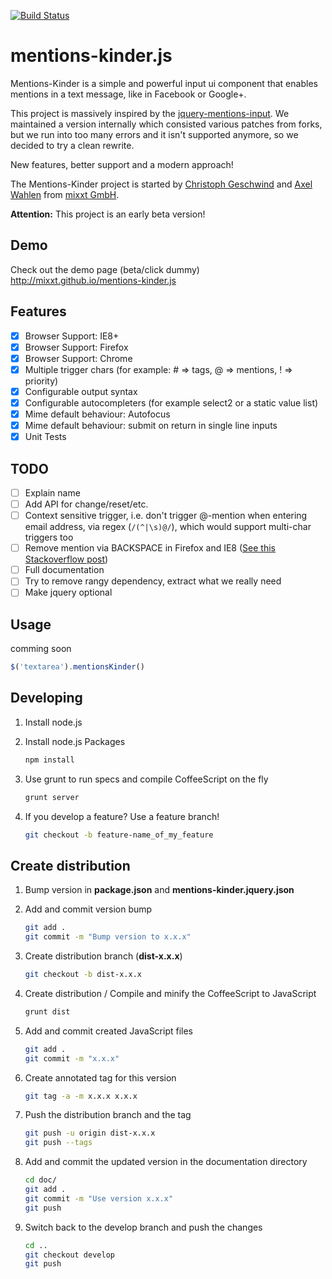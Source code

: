 [![Build Status](https://travis-ci.org/mixxt/mentions-kinder.js.png?branch=master)](https://travis-ci.org/mixxt/mentions-kinder.js)

mentions-kinder.js
=================
Mentions-Kinder is a simple and powerful input ui component that enables mentions in a text message, like in Facebook or Google+.

This project is massively inspired by the [jquery-mentions-input](https://github.com/podio/jquery-mentions-input).
We maintained a version internally which consisted various patches from forks, but we run into too many errors and it isn't supported anymore, so we decided to try a clean rewrite.

New features, better support and a modern approach!

The Mentions-Kinder project is started by [Christoph Geschwind](http://github.com/1st8) and [Axel Wahlen](http://github.com/dino115) from [mixxt GmbH](http://www.mixxt.de).

**Attention:** This project is an early beta version!

## Demo
Check out the demo page (beta/click dummy)
http://mixxt.github.io/mentions-kinder.js

## Features
- [x] Browser Support: IE8+
- [x] Browser Support: Firefox
- [x] Browser Support: Chrome
- [x] Multiple trigger chars (for example: # => tags, @ => mentions, ! => priority)
- [x] Configurable output syntax
- [x] Configurable autocompleters (for example select2 or a static value list)
- [x] Mime default behaviour: Autofocus
- [x] Mime default behaviour: submit on return in single line inputs
- [x] Unit Tests

## TODO
- [ ] Explain name
- [ ] Add API for change/reset/etc.
- [ ] Context sensitive trigger, i.e. don't trigger @-mention when entering email address, via regex (`/(^|\s)@/`), which would support multi-char triggers too
- [ ] Remove mention via BACKSPACE in Firefox and IE8 ([See this Stackoverflow post](http://stackoverflow.com/questions/9983868/contenteditable-div-ie8-not-happy-with-backspace-remove-of-html-element))
- [ ] Full documentation
- [ ] Try to remove rangy dependency, extract what we really need
- [ ] Make jquery optional

## Usage
comming soon

```javascript
$('textarea').mentionsKinder()
```

## Developing
1.  Install node.js
2.  Install node.js Packages

    ```bash
    npm install
    ```
3.  Use grunt to run specs and compile CoffeeScript on the fly

    ```bash
    grunt server
    ```
4. If you develop a feature? Use a feature branch!

    ```bash
    git checkout -b feature-name_of_my_feature
    ```

## Create distribution
1.  Bump version in **package.json** and **mentions-kinder.jquery.json**
2.  Add and commit version bump

    ```bash
    git add .
    git commit -m "Bump version to x.x.x"
    ```
3.  Create distribution branch (__dist-x.x.x__)

    ```bash
    git checkout -b dist-x.x.x
    ```
4.  Create distribution / Compile and minify the CoffeeScript to JavaScript

    ```bash
    grunt dist
    ```
5.  Add and commit created JavaScript files

    ```bash
    git add .
    git commit -m "x.x.x"
    ```
6. Create annotated tag for this version

    ```bash
    git tag -a -m x.x.x x.x.x
    ```
7.  Push the distribution branch and the tag

    ```bash
    git push -u origin dist-x.x.x
    git push --tags
    ```
8.  Add and commit the updated version in the documentation directory

    ```bash
    cd doc/
    git add .
    git commit -m "Use version x.x.x"
    git push
    ```
9.  Switch back to the develop branch and push the changes

    ```bash
    cd ..
    git checkout develop
    git push
    ```
